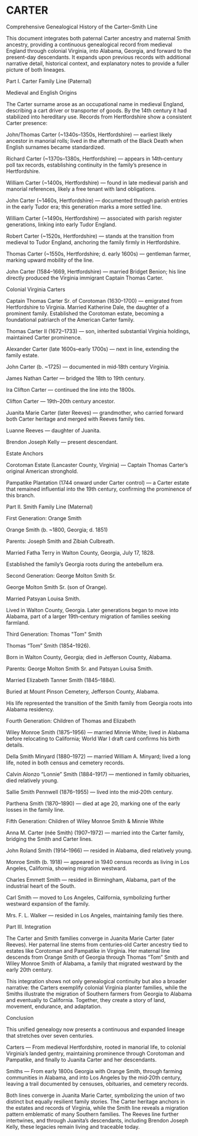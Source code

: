 # CARTER
Comprehensive Genealogical History of the Carter–Smith Line

This document integrates both paternal Carter ancestry and maternal Smith ancestry, providing a continuous genealogical record from medieval England through colonial Virginia, into Alabama, Georgia, and forward to the present-day descendants. It expands upon previous records with additional narrative detail, historical context, and explanatory notes to provide a fuller picture of both lineages.

Part I. Carter Family Line (Paternal)

Medieval and English Origins

The Carter surname arose as an occupational name in medieval England, describing a cart driver or transporter of goods. By the 14th century it had stabilized into hereditary use. Records from Hertfordshire show a consistent Carter presence:

John/Thomas Carter (~1340s–1350s, Hertfordshire) — earliest likely ancestor in manorial rolls; lived in the aftermath of the Black Death when English surnames became standardized.

Richard Carter (~1370s–1380s, Hertfordshire) — appears in 14th‑century poll tax records, establishing continuity in the family’s presence in Hertfordshire.

William Carter (~1400s, Hertfordshire) — found in late medieval parish and manorial references, likely a free tenant with land obligations.

John Carter (~1460s, Hertfordshire) — documented through parish entries in the early Tudor era; this generation marks a more settled line.

William Carter (~1490s, Hertfordshire) — associated with parish register generations, linking into early Tudor England.

Robert Carter (~1520s, Hertfordshire) — stands at the transition from medieval to Tudor England, anchoring the family firmly in Hertfordshire.

Thomas Carter (~1550s, Hertfordshire; d. early 1600s) — gentleman farmer, marking upward mobility of the line.

John Carter (1584–1669, Hertfordshire) — married Bridget Benion; his line directly produced the Virginia immigrant Captain Thomas Carter.

Colonial Virginia Carters

Captain Thomas Carter Sr. of Corotoman (1630–1700) — emigrated from Hertfordshire to Virginia. Married Katherine Dale, the daughter of a prominent family. Established the Corotoman estate, becoming a foundational patriarch of the American Carter family.

Thomas Carter II (1672–1733) — son, inherited substantial Virginia holdings, maintained Carter prominence.

Alexander Carter (late 1600s–early 1700s) — next in line, extending the family estate.

John Carter (b. ~1725) — documented in mid‑18th century Virginia.

James Nathan Carter — bridged the 18th to 19th century.

Ira Clifton Carter — continued the line into the 1800s.

Clifton Carter — 19th–20th century ancestor.

Juanita Marie Carter (later Reeves) — grandmother, who carried forward both Carter heritage and merged with Reeves family ties.

Luanne Reeves — daughter of Juanita.

Brendon Joseph Kelly — present descendant.

Estate Anchors

Corotoman Estate (Lancaster County, Virginia) — Captain Thomas Carter’s original American stronghold.

Pampatike Plantation (1744 onward under Carter control) — a Carter estate that remained influential into the 19th century, confirming the prominence of this branch.

Part II. Smith Family Line (Maternal)

First Generation: Orange Smith

Orange Smith (b. ~1800, Georgia; d. 1851)

Parents: Joseph Smith and Zibiah Culbreath.

Married Fatha Terry in Walton County, Georgia, July 17, 1828.

Established the family’s Georgia roots during the antebellum era.

Second Generation: George Molton Smith Sr.

George Molton Smith Sr. (son of Orange).

Married Patsyan Louisa Smith.

Lived in Walton County, Georgia. Later generations began to move into Alabama, part of a larger 19th‑century migration of families seeking farmland.

Third Generation: Thomas "Tom" Smith

Thomas “Tom” Smith (1854–1926).

Born in Walton County, Georgia; died in Jefferson County, Alabama.

Parents: George Molton Smith Sr. and Patsyan Louisa Smith.

Married Elizabeth Tanner Smith (1845–1884).

Buried at Mount Pinson Cemetery, Jefferson County, Alabama.

His life represented the transition of the Smith family from Georgia roots into Alabama residency.

Fourth Generation: Children of Thomas and Elizabeth

Wiley Monroe Smith (1875–1956) — married Minnie White; lived in Alabama before relocating to California; World War I draft card confirms his birth details.

Della Smith Minyard (1880–1972) — married William A. Minyard; lived a long life, noted in both census and cemetery records.

Calvin Alonzo “Lonnie” Smith (1884–1917) — mentioned in family obituaries, died relatively young.

Sallie Smith Pennwell (1876–1955) — lived into the mid‑20th century.

Parthena Smith (1870–1890) — died at age 20, marking one of the early losses in the family line.

Fifth Generation: Children of Wiley Monroe Smith & Minnie White

Anna M. Carter (née Smith) (1907–1972) — married into the Carter family, bridging the Smith and Carter lines.

John Roland Smith (1914–1966) — resided in Alabama, died relatively young.

Monroe Smith (b. 1918) — appeared in 1940 census records as living in Los Angeles, California, showing migration westward.

Charles Emmett Smith — resided in Birmingham, Alabama, part of the industrial heart of the South.

Carl Smith — moved to Los Angeles, California, symbolizing further westward expansion of the family.

Mrs. F. L. Walker — resided in Los Angeles, maintaining family ties there.

Part III. Integration

The Carter and Smith families converge in Juanita Marie Carter (later Reeves). Her paternal line stems from centuries‑old Carter ancestry tied to estates like Corotoman and Pampatike in Virginia. Her maternal line descends from Orange Smith of Georgia through Thomas “Tom” Smith and Wiley Monroe Smith of Alabama, a family that migrated westward by the early 20th century.

This integration shows not only genealogical continuity but also a broader narrative: the Carters exemplify colonial Virginia planter families, while the Smiths illustrate the migration of Southern farmers from Georgia to Alabama and eventually to California. Together, they create a story of land, movement, endurance, and adaptation.

Conclusion

This unified genealogy now presents a continuous and expanded lineage that stretches over seven centuries.

Carters — From medieval Hertfordshire, rooted in manorial life, to colonial Virginia’s landed gentry, maintaining prominence through Corotoman and Pampatike, and finally to Juanita Carter and her descendants.

Smiths — From early 1800s Georgia with Orange Smith, through farming communities in Alabama, and into Los Angeles by the mid‑20th century, leaving a trail documented by censuses, obituaries, and cemetery records.

Both lines converge in Juanita Marie Carter, symbolizing the union of two distinct but equally resilient family stories. The Carter heritage anchors in the estates and records of Virginia, while the Smith line reveals a migration pattern emblematic of many Southern families. The Reeves line further intertwines, and through Juanita’s descendants, including Brendon Joseph Kelly, these legacies remain living and traceable today.

